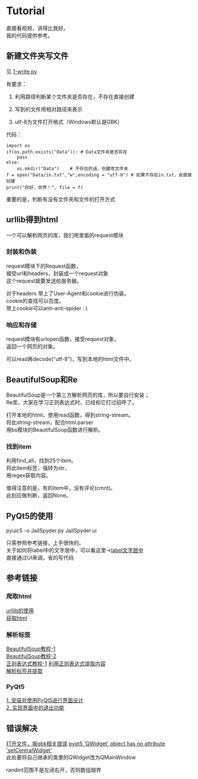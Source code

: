 # Tutorial

直接看视频，讲得比我好。  
我的代码提供参考。

## 新建文件夹写文件

见 [1-write.py](/1-write.py)

有要求：

1. 利用路径判断某个文件夹是否存在，不存在直接创建

2. 写到的文件用相对路径来表示

3. utf-8为文件打开格式（Windows默认是GBK）

代码：

    import os
    if(os.path.exists("Data")): # Data文件夹是否存在
        pass
    else:
        os.mkdir("Data")    # 不存在的话，创建改文件夹
    f = open("Data/in.txt","w",encoding = "utf-8") # 如果不存在in.txt，会直接创建
    print("你好，世界！", file = f)

重要的是，判断有没有文件夹和文件的打开方式

## urllib得到html

一个可以解析网页的库，我们用里面的request模块

### 封装和伪装

request模块下的Request函数，  
接受url和headers，封装成一个request对象  
这个request就要发送给服务器。

对于headers
带上了User-Agent和cookie进行伪装。  
cookie的查找可以百度。  
带上cookie可以anti-anti-spider : )

### 响应和存储

request模块有urlopen函数，接受request对象，  
返回一个网页的对象。

可以read再decode("utf-8")，写到本地的html文件中。

## BeautifulSoup和Re

BeautifulSoup是一个第三方解析网页的库，所以要自行安装；  
Re库，大家在学习正则表达式时，已经和它打过招呼了。

打开本地的html，使用read函数，得到string-stream。  
将此string-stream，配合html.parser  
用bs模块的BeautifulSoup函数进行解析。

### 找到item

利用find_all，找到25个item。  
将此item标签，强转为str，  
用regex获取内容。

值得注意的是，有的item中，没有评论(cmnt)。  
此刻应做判断，返回None。

## PyQt5的使用

pyuic5 -o JailSpyder.py JailSpyder.ui

只需参照参考链接，上手很快的。  
关于如何将label中的文字居中，可以看这里->[label文字居中](https://blog.csdn.net/qq_38161040/article/details/88852923)  
直接通过UI来调，省的写代码

## 参考链接

### 爬取html

[urllib的使用](https://www.bilibili.com/video/BV12E411A7ZQ?p=18)  
[获取html](https://www.bilibili.com/video/BV12E411A7ZQ?p=19)

### 解析标签

[BeautifulSoup教程-1](https://www.bilibili.com/video/BV12E411A7ZQ?p=20)  
[BeautifulSoup教程-2](https://www.bilibili.com/video/BV12E411A7ZQ?p=21)  
[正则表达式教程-1](https://www.bilibili.com/video/BV12E411A7ZQ?p=22)
[利用正则表达式提取内容](https://www.bilibili.com/video/BV12E411A7ZQ?p=23)  
[解析标签并提取](https://www.bilibili.com/video/BV12E411A7ZQ?p=24)  

### PyQt5

[1. 安装并使用PyQt5进行界面设计](https://blog.csdn.net/weixin_41929524/article/details/81456308)  
[2. 实现界面中的退出功能](https://blog.csdn.net/weixin_41929524/article/details/81460203)


## 错误解决

[打开文件，报gbk相关错误](https://www.jb51.net/article/64816.htm)
[pyqt5 'QWidget' object has no attribute 'setCentralWidget'](https://blog.csdn.net/wardenjohn/article/details/87628891)  
此处要将自己继承的类里的QWidget改为QMainWindow

randint范围不是左闭右开，否则数组越界